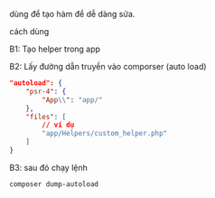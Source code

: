 dùng để tạo hàm để dễ dàng sửa.

cách dùng

B1: Tạo helper trong app

B2: Lấy đường dẫn truyền vào comporser (auto load)

```json
"autoload": {
    "psr-4": {
        "App\\": "app/"
    },
    "files": [
		// ví dụ
        "app/Helpers/custom_helper.php"
    ]
}
```

B3: sau đó chạy lệnh

```sh
composer dump-autoload
```
